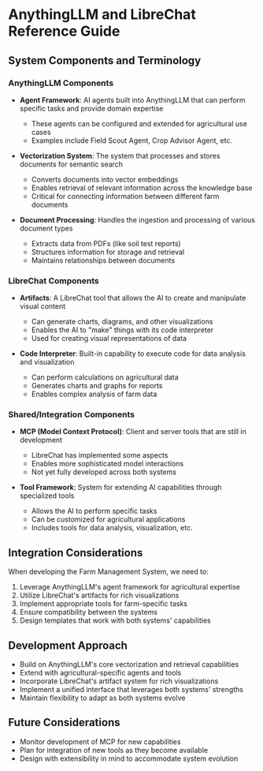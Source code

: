 # AnythingLLM and LibreChat Reference Guide

## System Components and Terminology

### AnythingLLM Components

- **Agent Framework**: AI agents built into AnythingLLM that can perform specific tasks and provide domain expertise
  - These agents can be configured and extended for agricultural use cases
  - Examples include Field Scout Agent, Crop Advisor Agent, etc.

- **Vectorization System**: The system that processes and stores documents for semantic search
  - Converts documents into vector embeddings
  - Enables retrieval of relevant information across the knowledge base
  - Critical for connecting information between different farm documents

- **Document Processing**: Handles the ingestion and processing of various document types
  - Extracts data from PDFs (like soil test reports)
  - Structures information for storage and retrieval
  - Maintains relationships between documents

### LibreChat Components

- **Artifacts**: A LibreChat tool that allows the AI to create and manipulate visual content
  - Can generate charts, diagrams, and other visualizations
  - Enables the AI to "make" things with its code interpreter
  - Used for creating visual representations of data

- **Code Interpreter**: Built-in capability to execute code for data analysis and visualization
  - Can perform calculations on agricultural data
  - Generates charts and graphs for reports
  - Enables complex analysis of farm data

### Shared/Integration Components

- **MCP (Model Context Protocol)**: Client and server tools that are still in development
  - LibreChat has implemented some aspects
  - Enables more sophisticated model interactions
  - Not yet fully developed across both systems

- **Tool Framework**: System for extending AI capabilities through specialized tools
  - Allows the AI to perform specific tasks
  - Can be customized for agricultural applications
  - Includes tools for data analysis, visualization, etc.

## Integration Considerations

When developing the Farm Management System, we need to:

1. Leverage AnythingLLM's agent framework for agricultural expertise
2. Utilize LibreChat's artifacts for rich visualizations
3. Implement appropriate tools for farm-specific tasks
4. Ensure compatibility between the systems
5. Design templates that work with both systems' capabilities

## Development Approach

- Build on AnythingLLM's core vectorization and retrieval capabilities
- Extend with agricultural-specific agents and tools
- Incorporate LibreChat's artifact system for rich visualizations
- Implement a unified interface that leverages both systems' strengths
- Maintain flexibility to adapt as both systems evolve

## Future Considerations

- Monitor development of MCP for new capabilities
- Plan for integration of new tools as they become available
- Design with extensibility in mind to accommodate system evolution 